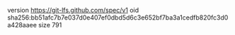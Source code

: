 version https://git-lfs.github.com/spec/v1
oid sha256:bb51afc7b7e037d0e407ef0dbd5d6c3e652bf7ba3a1cedfb820fc3d0a428aaee
size 791
